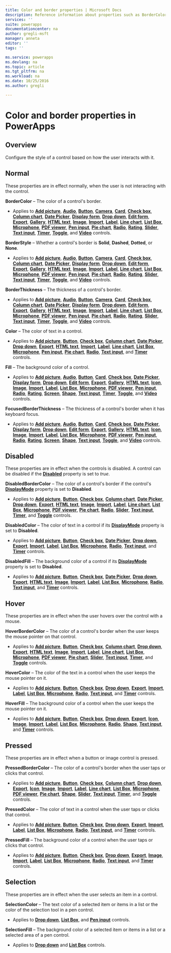 ```yaml
---
title: Color and border properties | Microsoft Docs
description: Reference information about properties such as BorderColor, HoverBorderColor, and PressedBorderColor
services: ''
suite: powerapps
documentationcenter: na
author: gregli-msft
manager: anneta
editor: ''
tags: ''

ms.service: powerapps
ms.devlang: na
ms.topic: article
ms.tgt_pltfrm: na
ms.workload: na
ms.date: 10/25/2016
ms.author: gregli

---
```

# Color and border properties in PowerApps
## Overview
Configure the style of a control based on how the user interacts with it.

## Normal
These properties are in effect normally, when the user is not interacting with the control.

**BorderColor** – The color of a control's border.

* Applies to **[Add picture](../maker/controls/control-add-picture.md)**, **[Audio](../maker/controls/control-audio-video.md)**, **[Button](../maker/controls/control-button.md)**, **[Camera](../maker/controls/control-camera.md)**, **[Card](control-card.md)**, **[Check box](control-check-box.md)**, **[Column chart](control-column-line-chart.md)**, **[Date Picker](control-date-picker.md)**, **[Display form](control-form-detail.md)**, **[Drop down](control-drop-down.md)**, **[Edit form](control-form-detail.md)**, **[Export](control-export-import.md)**, **[Gallery](control-gallery.md)**, **[HTML text](control-html-text.md)**, **[Image](control-image.md)**, **[Import](control-export-import.md)**, **[Label](control-text-box.md)**, **[Line chart](control-column-line-chart.md)**, **[List Box](control-list-box.md)**, **[Microphone](control-microphone.md)**, **[PDF viewer](control-pdf-viewer.md)**, **[Pen input](control-pen-input.md)**, **[Pie chart](control-pie-chart.md)**, **[Radio](control-radio.md)**, **[Rating](control-rating.md)**, **[Slider](control-slider.md)**, **[Text input](control-text-input.md)**, **[Timer](control-timer.md)**, **[Toggle](control-toggle.md)**, and **[Video](../maker/controls/control-audio-video.md)** controls.

**BorderStyle** – Whether a control's border is **Solid**, **Dashed**, **Dotted**, or **None**.

* Applies to **[Add picture](../maker/controls/control-add-picture.md)**, **[Audio](../maker/controls/control-audio-video.md)**, **[Button](../maker/controls/control-button.md)**, **[Camera](../maker/controls/control-camera.md)**, **[Card](control-card.md)**, **[Check box](control-check-box.md)**, **[Column chart](control-column-line-chart.md)**, **[Date Picker](control-date-picker.md)**, **[Display form](control-form-detail.md)**, **[Drop down](control-drop-down.md)**, **[Edit form](control-form-detail.md)**, **[Export](control-export-import.md)**, **[Gallery](control-gallery.md)**, **[HTML text](control-html-text.md)**, **[Image](control-image.md)**, **[Import](control-export-import.md)**, **[Label](control-text-box.md)**, **[Line chart](control-column-line-chart.md)**, **[List Box](control-list-box.md)**, **[Microphone](control-microphone.md)**, **[PDF viewer](control-pdf-viewer.md)**, **[Pen input](control-pen-input.md)**, **[Pie chart](control-pie-chart.md)**, **[Radio](control-radio.md)**, **[Rating](control-rating.md)**, **[Slider](control-slider.md)**, **[Text input](control-text-input.md)**, **[Timer](control-timer.md)**, **[Toggle](control-toggle.md)**, and **[Video](../maker/controls/control-audio-video.md)** controls.

**BorderThickness** – The thickness of a control's border.

* Applies to **[Add picture](../maker/controls/control-add-picture.md)**, **[Audio](../maker/controls/control-audio-video.md)**, **[Button](../maker/controls/control-button.md)**, **[Camera](../maker/controls/control-camera.md)**, **[Card](control-card.md)**, **[Check box](control-check-box.md)**, **[Column chart](control-column-line-chart.md)**, **[Date Picker](control-date-picker.md)**, **[Display form](control-form-detail.md)**, **[Drop down](control-drop-down.md)**, **[Edit form](control-form-detail.md)**, **[Export](control-export-import.md)**, **[Gallery](control-gallery.md)**, **[HTML text](control-html-text.md)**, **[Image](control-image.md)**, **[Import](control-export-import.md)**, **[Label](control-text-box.md)**, **[Line chart](control-column-line-chart.md)**, **[List Box](control-list-box.md)**, **[Microphone](control-microphone.md)**, **[PDF viewer](control-pdf-viewer.md)**, **[Pen input](control-pen-input.md)**, **[Pie chart](control-pie-chart.md)**, **[Radio](control-radio.md)**, **[Rating](control-rating.md)**, **[Slider](control-slider.md)**, **[Text input](control-text-input.md)**, **[Timer](control-timer.md)**, **[Toggle](control-toggle.md)**, and **[Video](../maker/controls/control-audio-video.md)** controls.

**Color** – The color of text in a control.

* Applies to **[Add picture](../maker/controls/control-add-picture.md)**, **[Button](../maker/controls/control-button.md)**, **[Check box](control-check-box.md)**, **[Column chart](control-column-line-chart.md)**, **[Date Picker](control-date-picker.md)**, **[Drop down](control-drop-down.md)**, **[Export](control-export-import.md)**, **[HTML text](control-html-text.md)**, **[Import](control-export-import.md)**, **[Label](control-text-box.md)**, **[Line chart](control-column-line-chart.md)**, **[List Box](control-list-box.md)**, **[Microphone](control-microphone.md)**, **[Pen input](control-pen-input.md)**, **[Pie chart](control-pie-chart.md)**, **[Radio](control-radio.md)**, **[Text input](control-text-input.md)**, and **[Timer](control-timer.md)** controls.

**Fill** – The background color of a control.

* Applies to **[Add picture](../maker/controls/control-add-picture.md)**, **[Audio](../maker/controls/control-audio-video.md)**, **[Button](../maker/controls/control-button.md)**, **[Card](control-card.md)**, **[Check box](control-check-box.md)**, **[Date Picker](control-date-picker.md)**, **[Display form](control-form-detail.md)**, **[Drop down](control-drop-down.md)**, **[Edit form](control-form-detail.md)**, **[Export](control-export-import.md)**, **[Gallery](control-gallery.md)**, **[HTML text](control-html-text.md)**, **[Icon](control-shapes-icons.md)**, **[Image](control-image.md)**, **[Import](control-export-import.md)**, **[Label](control-text-box.md)**, **[List Box](control-list-box.md)**, **[Microphone](control-microphone.md)**, **[PDF viewer](control-pdf-viewer.md)**, **[Pen input](control-pen-input.md)**, **[Radio](control-radio.md)**, **[Rating](control-rating.md)**, **[Screen](control-screen.md)**, **[Shape](control-shapes-icons.md)**, **[Text input](control-text-input.md)**, **[Timer](control-timer.md)**, **[Toggle](control-toggle.md)**, and **[Video](../maker/controls/control-audio-video.md)** controls.

**FocusedBorderThickness** – The thickness of a control's border when it has keyboard focus.

* Applies to **[Add picture](../maker/controls/control-add-picture.md)**, **[Audio](../maker/controls/control-audio-video.md)**, **[Button](../maker/controls/control-button.md)**, **[Card](control-card.md)**, **[Check box](control-check-box.md)**, **[Date Picker](control-date-picker.md)**, **[Display form](control-form-detail.md)**, **[Drop down](control-drop-down.md)**, **[Edit form](control-form-detail.md)**, **[Export](control-export-import.md)**, **[Gallery](control-gallery.md)**, **[HTML text](control-html-text.md)**, **[Icon](control-shapes-icons.md)**, **[Image](control-image.md)**, **[Import](control-export-import.md)**, **[Label](control-text-box.md)**, **[List Box](control-list-box.md)**, **[Microphone](control-microphone.md)**, **[PDF viewer](control-pdf-viewer.md)**, **[Pen input](control-pen-input.md)**, **[Radio](control-radio.md)**, **[Rating](control-rating.md)**, **[Screen](control-screen.md)**, **[Shape](control-shapes-icons.md)**, **[Text input](control-text-input.md)**, **[Toggle](control-toggle.md)**, and **[Video](../maker/controls/control-audio-video.md)** controls.

## Disabled
These properties are in effect when the controls is disabled.  A control can be disabled if the **[Disabled](properties-core.md)** property is set to *true*.

**DisabledBorderColor** – The color of a control's border if the control's **[DisplayMode](properties-core.md)** property is set to **Disabled**.

* Applies to **[Add picture](../maker/controls/control-add-picture.md)**, **[Button](../maker/controls/control-button.md)**, **[Check box](control-check-box.md)**, **[Column chart](control-column-line-chart.md)**, **[Date Picker](control-date-picker.md)**, **[Drop down](control-drop-down.md)**, **[Export](control-export-import.md)**, **[HTML text](control-html-text.md)**, **[Image](control-image.md)**, **[Import](control-export-import.md)**, **[Label](control-text-box.md)**, **[Line chart](control-column-line-chart.md)**, **[List Box](control-list-box.md)**, **[Microphone](control-microphone.md)**, **[PDF viewer](control-pdf-viewer.md)**, **[Pie chart](control-pie-chart.md)**, **[Radio](control-radio.md)**, **[Slider](control-slider.md)**, **[Text input](control-text-input.md)**, **[Timer](control-timer.md)**, and **[Toggle](control-toggle.md)** controls.

**DisabledColor** – The color of text in a control if its **[DisplayMode](properties-core.md)** property is set to **Disabled**.

* Applies to **[Add picture](../maker/controls/control-add-picture.md)**, **[Button](../maker/controls/control-button.md)**, **[Check box](control-check-box.md)**, **[Date Picker](control-date-picker.md)**, **[Drop down](control-drop-down.md)**, **[Export](control-export-import.md)**, **[Import](control-export-import.md)**, **[Label](control-text-box.md)**, **[List Box](control-list-box.md)**, **[Microphone](control-microphone.md)**, **[Radio](control-radio.md)**, **[Text input](control-text-input.md)**, and **[Timer](control-timer.md)** controls.

**DisabledFill** – The background color of a control if its **[DisplayMode](properties-core.md)** property is set to **Disabled**.

* Applies to **[Add picture](../maker/controls/control-add-picture.md)**, **[Button](../maker/controls/control-button.md)**, **[Check box](control-check-box.md)**, **[Date Picker](control-date-picker.md)**, **[Drop down](control-drop-down.md)**, **[Export](control-export-import.md)**, **[HTML text](control-html-text.md)**, **[Image](control-image.md)**, **[Import](control-export-import.md)**, **[Label](control-text-box.md)**, **[List Box](control-list-box.md)**, **[Microphone](control-microphone.md)**, **[Radio](control-radio.md)**, **[Text input](control-text-input.md)**, and **[Timer](control-timer.md)** controls.

## Hover
These properties are in effect when the user hovers over the control with a mouse.

**HoverBorderColor** – The color of a control's border when the user keeps the mouse pointer on that control.

* Applies to **[Add picture](../maker/controls/control-add-picture.md)**, **[Button](../maker/controls/control-button.md)**, **[Check box](control-check-box.md)**, **[Column chart](control-column-line-chart.md)**, **[Drop down](control-drop-down.md)**, **[Export](control-export-import.md)**, **[HTML text](control-html-text.md)**, **[Image](control-image.md)**, **[Import](control-export-import.md)**, **[Label](control-text-box.md)**, **[Line chart](control-column-line-chart.md)**, **[List Box](control-list-box.md)**, **[Microphone](control-microphone.md)**, **[PDF viewer](control-pdf-viewer.md)**, **[Pie chart](control-pie-chart.md)**, **[Slider](control-slider.md)**, **[Text input](control-text-input.md)**, **[Timer](control-timer.md)**, and **[Toggle](control-toggle.md)** controls.

**HoverColor** – The color of the text in a control when the user keeps the mouse pointer on it.

* Applies to **[Add picture](../maker/controls/control-add-picture.md)**, **[Button](../maker/controls/control-button.md)**, **[Check box](control-check-box.md)**, **[Drop down](control-drop-down.md)**, **[Export](control-export-import.md)**, **[Import](control-export-import.md)**, **[Label](control-text-box.md)**, **[List Box](control-list-box.md)**, **[Microphone](control-microphone.md)**, **[Radio](control-radio.md)**, **[Text input](control-text-input.md)**, and **[Timer](control-timer.md)** controls.

**HoverFill** – The background color of a control when the user keeps the mouse pointer on it.

* Applies to **[Add picture](../maker/controls/control-add-picture.md)**, **[Button](../maker/controls/control-button.md)**, **[Check box](control-check-box.md)**, **[Drop down](control-drop-down.md)**, **[Export](control-export-import.md)**, **[Icon](control-shapes-icons.md)**, **[Image](control-image.md)**, **[Import](control-export-import.md)**, **[Label](control-text-box.md)**, **[List Box](control-list-box.md)**, **[Microphone](control-microphone.md)**, **[Radio](control-radio.md)**, **[Shape](control-shapes-icons.md)**, **[Text input](control-text-input.md)**, and **[Timer](control-timer.md)** controls.

## Pressed
These properties are in effect when a button or image control is pressed.

**PressedBorderColor** – The color of a control's border when the user taps or clicks that control.

* Applies to **[Add picture](../maker/controls/control-add-picture.md)**, **[Button](../maker/controls/control-button.md)**, **[Check box](control-check-box.md)**, **[Column chart](control-column-line-chart.md)**, **[Drop down](control-drop-down.md)**, **[Export](control-export-import.md)**, **[Icon](control-shapes-icons.md)**, **[Image](control-image.md)**, **[Import](control-export-import.md)**, **[Label](control-text-box.md)**, **[Line chart](control-column-line-chart.md)**, **[List Box](control-list-box.md)**, **[Microphone](control-microphone.md)**, **[PDF viewer](control-pdf-viewer.md)**, **[Pie chart](control-pie-chart.md)**, **[Shape](control-shapes-icons.md)**, **[Slider](control-slider.md)**, **[Text input](control-text-input.md)**, **[Timer](control-timer.md)**, and **[Toggle](control-toggle.md)** controls.

**PressedColor** – The color of text in a control when the user taps or clicks that control.

* Applies to **[Add picture](../maker/controls/control-add-picture.md)**, **[Button](../maker/controls/control-button.md)**, **[Check box](control-check-box.md)**, **[Drop down](control-drop-down.md)**, **[Export](control-export-import.md)**, **[Import](control-export-import.md)**, **[Label](control-text-box.md)**, **[List Box](control-list-box.md)**, **[Microphone](control-microphone.md)**, **[Radio](control-radio.md)**, **[Text input](control-text-input.md)**, and **[Timer](control-timer.md)** controls.

**PressedFill** – The background color of a control when the user taps or clicks that control.

* Applies to **[Add picture](../maker/controls/control-add-picture.md)**, **[Button](../maker/controls/control-button.md)**, **[Check box](control-check-box.md)**, **[Drop down](control-drop-down.md)**, **[Export](control-export-import.md)**, **[Image](control-image.md)**, **[Import](control-export-import.md)**, **[Label](control-text-box.md)**, **[List Box](control-list-box.md)**, **[Microphone](control-microphone.md)**, **[Radio](control-radio.md)**, **[Text input](control-text-input.md)**, and **[Timer](control-timer.md)** controls.

## Selection
These properties are in effect when the user selects an item in a control.

**SelectionColor** – The text color of a selected item or items in a list or the color of the selection tool in a pen control.

* Applies to **[Drop down](control-drop-down.md)**, **[List Box](control-list-box.md)**, and **[Pen input](control-pen-input.md)** controls.

**SelectionFill** – The background color of a selected item or items in a list or a selected area of a pen control.

* Applies to **[Drop down](control-drop-down.md)** and **[List Box](control-list-box.md)** controls.

